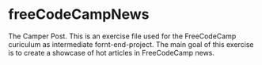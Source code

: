 # freeCodeCampNews
The Camper Post.
This is an exercise file used for the FreeCodeCamp curiculum as
intermediate fornt-end-project.
The main goal of this exercise is to create a showcase of hot articles
in FreeCodeCamp news.
